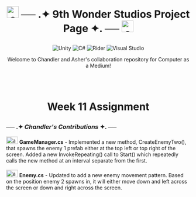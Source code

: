 <h1>
  <p align="center">  
  <img src="./Images/cat_puter.gif" alt="cat on a PC" width="32" height="32">  
  ── .✦ 9th Wonder Studios Project Page ✦. ── 
  <img src="./Images/cat_puter.gif" alt="cat on a PC" width="32" height="32">
</h1>

[//]: # (Markdown buttons!)
<p align="center"> <img src="https://img.shields.io/badge/unity-%23000000.svg?style=for-the-badge&logo=unity&logoColor=white" alt="Unity">
<img src="https://img.shields.io/badge/c%23-%23239120.svg?style=for-the-badge&logo=csharp&logoColor=white" alt="C#">
<img src="https://img.shields.io/badge/Rider-000000.svg?style=for-the-badge&logo=Rider&logoColor=white&color=black&labelColor=crimson" alt="Rider">
<img src="https://img.shields.io/badge/Visual%20Studio-5C2D91.svg?style=for-the-badge&logo=visual-studio&logoColor=white" alt="Visual Studio">
<br>

<p align="center">
  Welcome to Chandler and Asher's collaboration repository for Computer as a Medium!
</p>
    <br> <br>
    
  <h1>
    <p align="center">
    Week 11 Assignment 
  </h1>
  <h3>
    ── .✦ <i>Chandler's Contributions</i> ✦. ──
  </h3>

<p>
  <img src="./Images/arrow.gif" alt="arrow" width="32" height="20"> 
  <b>GameManager.cs</b> - Implemented a new method, CreateEnemyTwo(), that spawns the enemy 1 prefab either at the top left or top right of the screen. Added a new InvokeRepeating() call to Start() which repeatedly calls the new method at an interval separate from the first.
  <br><br>
  <img src="./Images/arrow.gif" alt="arrow" width="32" height="20"> 
  <b>Enemy.cs</b> - Updated to add a new enemy movement pattern. Based on the position enemy 2 spawns in, it will either move down and left across the screen or down and right across the screen.
</p>

